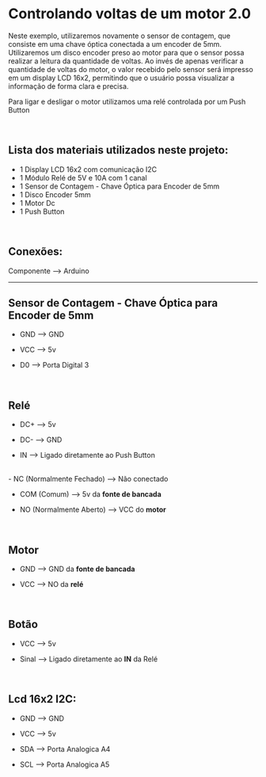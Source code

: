 <h1>Controlando voltas de um motor 2.0</h1>

<p>
Neste exemplo, utilizaremos novamente o sensor de contagem, que consiste em uma chave óptica conectada a um encoder de 5mm. Utilizaremos um disco encoder preso ao motor para que o sensor possa realizar a leitura da quantidade de voltas. Ao invés de apenas verificar a quantidade de voltas do motor, o valor recebido pelo sensor será impresso em um display LCD 16x2, permitindo que o usuário possa visualizar a informação de forma clara e precisa.
</p>

<p>Para ligar e desligar o motor utilizamos uma relé controlada por um Push Button</p>

<div> </br>
<h2>Lista dos materiais utilizados neste projeto:</h2>

- 1 Display LCD 16x2 com comunicação I2C
- 1 Módulo Relé de 5V e 10A com 1 canal
- 1 Sensor de Contagem - Chave Óptica para Encoder de 5mm
- 1 Disco Encoder 5mm
- 1 Motor Dc
- 1 Push Button
</div>

<div></br>
<h2>Conexões:</h2>

Componente --> Arduino
___
 
<h2>Sensor de Contagem - Chave Óptica para Encoder de 5mm</h2>
 
- GND --> GND

- VCC --> 5v

- D0 --> Porta Digital 3

</br><h2>Relé</h2>

- DC+ --> 5v

- DC- --> GND

- IN --> Ligado diretamente ao Push Button
</br>
- NC (Normalmente Fechado) --> Não conectado

- COM (Comum) --> 5v da <strong>fonte de bancada</strong>

- NO (Normalmente Aberto) --> VCC do <strong>motor</strong>

</br><h2>Motor</h2>

- GND --> GND da <strong>fonte de bancada</strong>

- VCC --> NO da <strong>relé</strong>

</br><h2>Botão</h2>
 
- VCC --> 5v
 
- Sinal --> Ligado diretamente ao <strong>IN</strong> da Relé

</br><h2>Lcd 16x2 I2C:</h2>

- GND --> GND

- VCC --> 5v

- SDA --> Porta Analogica A4

- SCL --> Porta Analogica A5
</div>
